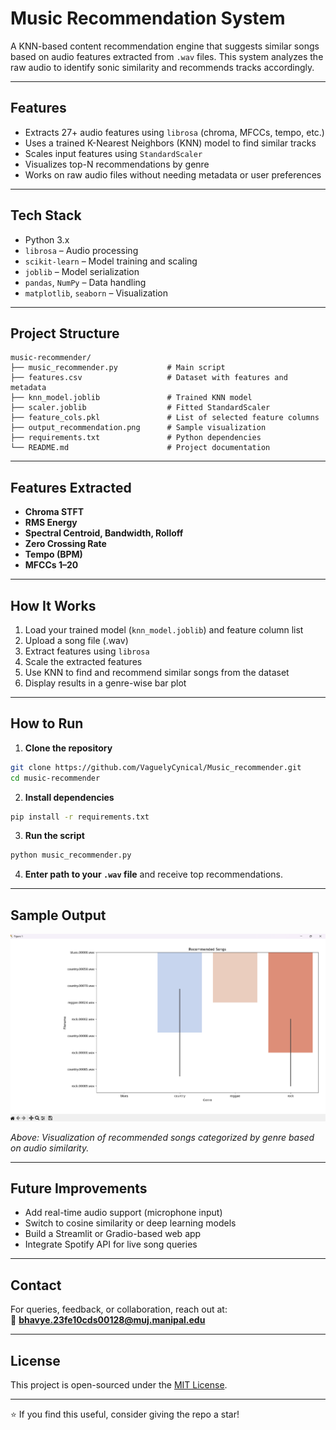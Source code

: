 # Music Recommendation System

A KNN-based content recommendation engine that suggests similar songs based on audio features extracted from `.wav` files. This system analyzes the raw audio to identify sonic similarity and recommends tracks accordingly.

---

##  Features

- Extracts 27+ audio features using `librosa` (chroma, MFCCs, tempo, etc.)
- Uses a trained K-Nearest Neighbors (KNN) model to find similar tracks
- Scales input features using `StandardScaler`
- Visualizes top-N recommendations by genre
- Works on raw audio files without needing metadata or user preferences

---

##  Tech Stack

- Python 3.x
- `librosa` – Audio processing
- `scikit-learn` – Model training and scaling
- `joblib` – Model serialization
- `pandas`, `NumPy` – Data handling
- `matplotlib`, `seaborn` – Visualization

---

## Project Structure

```
music-recommender/
├── music_recommender.py           # Main script
├── features.csv                   # Dataset with features and metadata
├── knn_model.joblib               # Trained KNN model
├── scaler.joblib                  # Fitted StandardScaler
├── feature_cols.pkl               # List of selected feature columns
├── output_recommendation.png      # Sample visualization
├── requirements.txt               # Python dependencies
└── README.md                      # Project documentation
```

---

##  Features Extracted

- **Chroma STFT**
- **RMS Energy**
- **Spectral Centroid, Bandwidth, Rolloff**
- **Zero Crossing Rate**
- **Tempo (BPM)**
- **MFCCs 1–20**

---

##  How It Works

1. Load your trained model (`knn_model.joblib`) and feature column list
2. Upload a song file (.wav)
3. Extract features using `librosa`
4. Scale the extracted features
5. Use KNN to find and recommend similar songs from the dataset
6. Display results in a genre-wise bar plot

---

##  How to Run

1. **Clone the repository**

```bash
git clone https://github.com/VaguelyCynical/Music_recommender.git
cd music-recommender
```

2. **Install dependencies**

```bash
pip install -r requirements.txt
```

3. **Run the script**

```bash
python music_recommender.py
```

4. **Enter path to your `.wav` file** and receive top recommendations.

---

##  Sample Output

![Recommendation Result](./sample_output.png)

*Above: Visualization of recommended songs categorized by genre based on audio similarity.*

---

##  Future Improvements

- Add real-time audio support (microphone input)
- Switch to cosine similarity or deep learning models
- Build a Streamlit or Gradio-based web app
- Integrate Spotify API for live song queries

---

##  Contact

For queries, feedback, or collaboration, reach out at:  
📧 **bhavye.23fe10cds00128@muj.manipal.edu**

---

##  License

This project is open-sourced under the [MIT License](LICENSE).

---

⭐️ If you find this useful, consider giving the repo a star!
